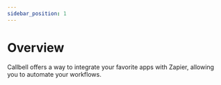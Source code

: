 ```yaml
---
sidebar_position: 1
---
```


# Overview

Callbell offers a way to integrate your favorite apps with Zapier, allowing you to automate your workflows.
